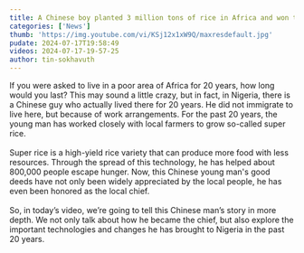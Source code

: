 ```yaml
---
title: A Chinese boy planted 3 million tons of rice in Africa and won the title of "Honorary Chief"!
categories: ['News']
thumb: 'https://img.youtube.com/vi/KSj12x1xW9Q/maxresdefault.jpg'
pudate: 2024-07-17T19:58:49
videos: 2024-07-17-19-57-25
author: tin-sokhavuth
---
```

If you were asked to live in a poor area of Africa for 20 years, how long would you last? This may sound a little crazy, but in fact, in Nigeria, there is a Chinese guy who actually lived there for 20 years. He did not immigrate to live here, but because of work arrangements. For the past 20 years, the young man has worked closely with local farmers to grow so-called super rice.
<br/><br/>
Super rice is a high-yield rice variety that can produce more food with less resources. Through the spread of this technology, he has helped about 800,000 people escape hunger. Now, this Chinese young man's good deeds have not only been widely appreciated by the local people, he has even been honored as the local chief.
<br/><br/>
So, in today’s video, we’re going to tell this Chinese man’s story in more depth. We not only talk about how he became the chief, but also explore the important technologies and changes he has brought to Nigeria in the past 20 years.